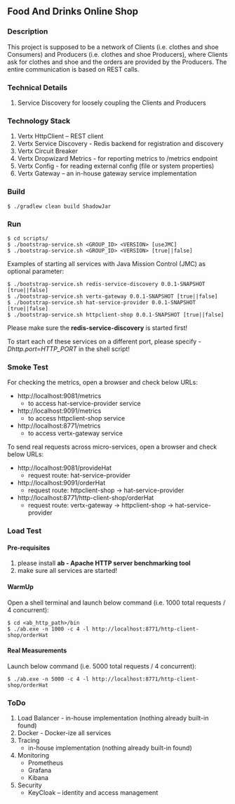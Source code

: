 ## Food And Drinks Online Shop

### Description

This project is supposed to be a network of Clients (i.e. clothes and shoe Consumers) and Producers (i.e. clothes and shoe Producers), where Clients ask for clothes and shoe and the orders are provided by the Producers.
The entire communication is based on REST calls.

### Technical Details

1. Service Discovery for loosely coupling the Clients and Producers

### Technology Stack

1. Vertx HttpClient – REST client
2. Vertx Service Discovery - Redis backend for registration and discovery
3. Vertx Circuit Breaker
4. Vertx Dropwizard Metrics - for reporting metrics to /metrics endpoint
5. Vertx Config - for reading external config (file or system properties)
6. Vertx Gateway – an in-house gateway service implementation

### Build

```
$ ./gradlew clean build ShadowJar
```

### Run

```
$ cd scripts/
$ ./bootstrap-service.sh <GROUP_ID> <VERSION> [useJMC]
$ ./bootstrap-service.sh <GROUP_ID> <VERSION> [true||false]
```

Examples of starting all services with Java Mission Control (JMC) as optional parameter:
```
$ ./bootstrap-service.sh redis-service-discovery 0.0.1-SNAPSHOT [true||false]
$ ./bootstrap-service.sh vertx-gateway 0.0.1-SNAPSHOT [true||false]
$ ./bootstrap-service.sh hat-service-provider 0.0.1-SNAPSHOT [true||false]
$ ./bootstrap-service.sh httpclient-shop 0.0.1-SNAPSHOT [true||false]
```

Please make sure the **redis-service-discovery** is started first!

To start each of these services on a different port, please specify *-Dhttp.port=HTTP_PORT* in the shell script!

### Smoke Test

For checking the metrics, open a browser and check below URLs:
+ http://localhost:9081/metrics 
    - to access hat-service-provider service
+ http://localhost:9091/metrics 
    - to access httpclient-shop service
+ http://localhost:8771/metrics 
    - to access vertx-gateway service

To send real requests across micro-services, open a browser and check below URLs:
+ http://localhost:9081/provideHat 
    - request route: hat-service-provider
+ http://localhost:9091/orderHat
    - request route: httpclient-shop -> hat-service-provider
+ http://localhost:8771/http-client-shop/orderHat 
    - request route: vertx-gateway -> httpclient-shop -> hat-service-provider

### Load Test

#### Pre-requisites

1. please install **ab - Apache HTTP server benchmarking tool**
2. make sure all services are started!

#### WarmUp

Open a shell terminal and launch below command (i.e. 1000 total requests / 4 concurrent):
```
$ cd <ab_http_path>/bin
$ ./ab.exe -n 1000 -c 4 -l http://localhost:8771/http-client-shop/orderHat
```

#### Real Measurements

Launch below command (i.e. 5000 total requests / 4 concurrent):
```
$ ./ab.exe -n 5000 -c 4 -l http://localhost:8771/http-client-shop/orderHat
```

### ToDo

1. Load Balancer - in-house implementation (nothing already built-in found)
2. Docker - Docker-ize all services
3. Tracing
    - in-house implementation (nothing already built-in found)
4. Monitoring
    - Prometheus
    - Grafana
    - Kibana
5. Security
    - KeyCloak – identity and access management
